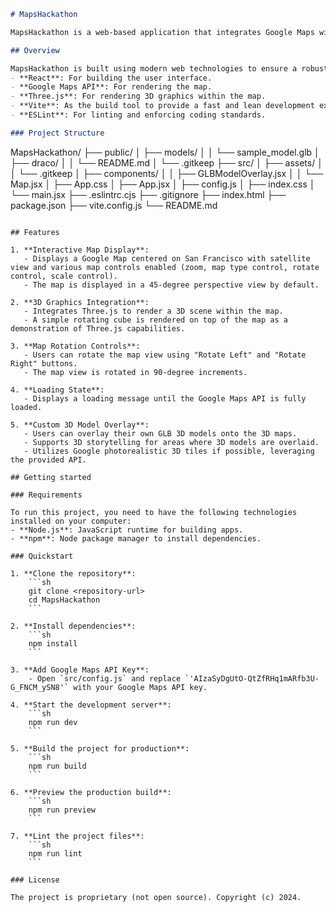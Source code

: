 ```markdown
# MapsHackathon

MapsHackathon is a web-based application that integrates Google Maps with Three.js to render a map with additional 3D graphics. The primary function of the application is to display an interactive map centered on San Francisco, allowing users to rotate the map view and visualize 3D objects within the map. The application leverages React for building the user interface, Google Maps API for map rendering, and Three.js for adding 3D graphics, providing a visually engaging and interactive map experience with additional 3D elements.

## Overview

MapsHackathon is built using modern web technologies to ensure a robust and scalable architecture. The key technologies used in this project are:
- **React**: For building the user interface.
- **Google Maps API**: For rendering the map.
- **Three.js**: For rendering 3D graphics within the map.
- **Vite**: As the build tool to provide a fast and lean development experience.
- **ESLint**: For linting and enforcing coding standards.

### Project Structure
```
MapsHackathon/
├── public/
│   ├── models/
│   │   └── sample_model.glb
│   ├── draco/
│   │   └── README.md
│   └── .gitkeep
├── src/
│   ├── assets/
│   │   └── .gitkeep
│   ├── components/
│   │   ├── GLBModelOverlay.jsx
│   │   └── Map.jsx
│   ├── App.css
│   ├── App.jsx
│   ├── config.js
│   ├── index.css
│   └── main.jsx
├── .eslintrc.cjs
├── .gitignore
├── index.html
├── package.json
├── vite.config.js
└── README.md
```

## Features

1. **Interactive Map Display**:
   - Displays a Google Map centered on San Francisco with satellite view and various map controls enabled (zoom, map type control, rotate control, scale control).
   - The map is displayed in a 45-degree perspective view by default.

2. **3D Graphics Integration**:
   - Integrates Three.js to render a 3D scene within the map.
   - A simple rotating cube is rendered on top of the map as a demonstration of Three.js capabilities.

3. **Map Rotation Controls**:
   - Users can rotate the map view using "Rotate Left" and "Rotate Right" buttons.
   - The map view is rotated in 90-degree increments.

4. **Loading State**:
   - Displays a loading message until the Google Maps API is fully loaded.

5. **Custom 3D Model Overlay**:
   - Users can overlay their own GLB 3D models onto the 3D maps.
   - Supports 3D storytelling for areas where 3D models are overlaid.
   - Utilizes Google photorealistic 3D tiles if possible, leveraging the provided API.

## Getting started

### Requirements

To run this project, you need to have the following technologies installed on your computer:
- **Node.js**: JavaScript runtime for building apps.
- **npm**: Node package manager to install dependencies.

### Quickstart

1. **Clone the repository**:
    ```sh
    git clone <repository-url>
    cd MapsHackathon
    ```

2. **Install dependencies**:
    ```sh
    npm install
    ```

3. **Add Google Maps API Key**:
    - Open `src/config.js` and replace `'AIzaSyDgUtO-QtZfRHq1mARfb3U-G_FNCM_ySN8'` with your Google Maps API key.

4. **Start the development server**:
    ```sh
    npm run dev
    ```

5. **Build the project for production**:
    ```sh
    npm run build
    ```

6. **Preview the production build**:
    ```sh
    npm run preview
    ```

7. **Lint the project files**:
    ```sh
    npm run lint
    ```

### License

The project is proprietary (not open source). Copyright (c) 2024.
```